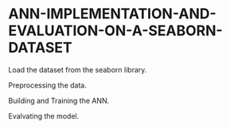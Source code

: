 # ANN-IMPLEMENTATION-AND-EVALUATION-ON-A-SEABORN-DATASET
Load the dataset from the seaborn library.

Preprocessing the data.

Building and Training the ANN.

Evalvating the model.
